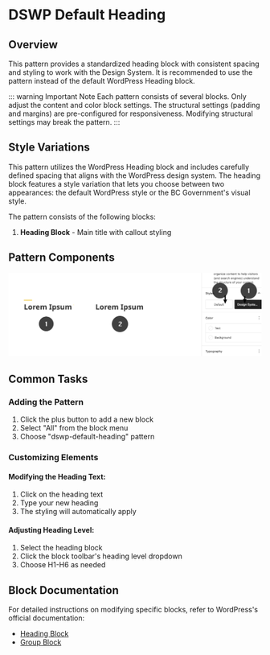 # DSWP Default Heading

## Overview
This pattern provides a standardized heading block with consistent spacing and styling to work with the Design System.  It is recommended to use the pattern instead of the default WordPress Heading block.
 
::: warning Important Note
Each pattern consists of several blocks. Only adjust the content and color block settings. The structural settings (padding and margins) are pre-configured for responsiveness. Modifying structural settings may break the pattern.
:::
 
## Style Variations
This pattern utilizes the WordPress Heading block and includes carefully defined spacing that aligns with the WordPress design system. The heading block features a style variation that lets you choose between two appearances: the default WordPress style or the BC Government's visual style.

The pattern consists of the following blocks:
1. **Heading Block** - Main title with callout styling

## Pattern Components
![Pattern Components](/images/patterns/dswp-default-heading/a.png)
 
## Common Tasks
 
### Adding the Pattern
1. Click the plus button to add a new block
2. Select "All" from the block menu
3. Choose "dswp-default-heading" pattern
 
### Customizing Elements
#### Modifying the Heading Text:
1. Click on the heading text
2. Type your new heading
3. The styling will automatically apply
 
#### Adjusting Heading Level:
1. Select the heading block
2. Click the block toolbar's heading level dropdown
3. Choose H1-H6 as needed
<!-- ![Heading level selection](/images/patterns/dswp-default-heading/heading-level.png) -->
 
## Block Documentation
For detailed instructions on modifying specific blocks, refer to WordPress's official documentation:
- [Heading Block](https://wordpress.com/support/wordpress-editor/blocks/heading-block/)
- [Group Block](https://wordpress.com/support/wordpress-editor/blocks/group-block/)